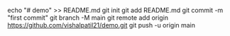 echo "# demo" >> README.md
git init
git add README.md
git commit -m "first commit"
git branch -M main
git remote add origin https://github.com/vishalpatil21/demo.git
git push -u origin main
